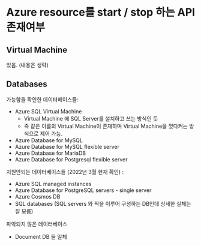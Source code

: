 # Azure resource를 start / stop 하는 API 존재여부


## Virtual Machine

있음. (내용은 생략)


## Databases

가능함을 확인한 데이터베이스들:
- Azure SQL Virtual Machine
  + Virtual Machine 에 SQL Server를 설치하고 쓰는 방식인 듯
  + 즉 같은 이름의 Virtual Machine이 존재하며 Virtual Machine을 껐다켜는 방식으로 제어 가능.
- Azure Database for MySQL
- Azure Database for MySQL flexible server
- Azure Database for MariaDB
- Azure Database for Postgresql flexible server


지원안되는 데이터베이스들 (2022년 3월 현재 확인) :
- Azure SQL managed instances
- Azure Database for PostgreSQL servers - single server
- Azure Cosmos DB
- SQL databases (SQL servers 와 짝을 이루어 구성하는 DB인데 상세한 실체는 잘 모름)


파악되지 않은 데이터베이스
- Document DB 들 일체


